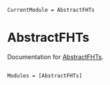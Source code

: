 ```@meta
CurrentModule = AbstractFHTs
```

# AbstractFHTs

Documentation for [AbstractFHTs](https://github.com/EHTJulia/AbstractFHTs.jl).

```@index
```

```@autodocs
Modules = [AbstractFHTs]
```
